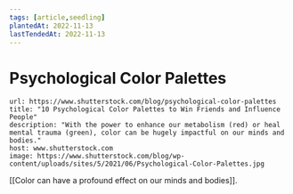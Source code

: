 ```yaml
---
tags: [article,seedling]
plantedAt: 2022-11-13
lastTendedAt: 2022-11-13
---
```


# Psychological Color Palettes


```cardlink
url: https://www.shutterstock.com/blog/psychological-color-palettes
title: "10 Psychological Color Palettes to Win Friends and Influence People"
description: "With the power to enhance our metabolism (red) or heal mental trauma (green), color can be hugely impactful on our minds and bodies."
host: www.shutterstock.com
image: https://www.shutterstock.com/blog/wp-content/uploads/sites/5/2021/06/Psychological-Color-Palettes.jpg
```

[[Color can have a profound effect on our minds and bodies]].